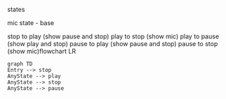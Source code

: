 

states

mic state - base

stop to play (show pause and stop)
play to stop (show mic)
play to pause (show play and stop)
pause to play (show pause and stop)
pause to stop (show mic)flowchart LR

```mermaid
graph TD
Entry --> stop
AnyState --> play
AnyState --> stop
AnyState --> pause
```

